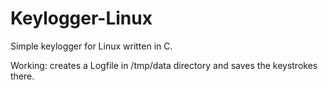 # Keylogger-Linux
Simple keylogger for Linux written in C.

Working:
creates a Logfile in /tmp/data directory and saves the keystrokes there. 

